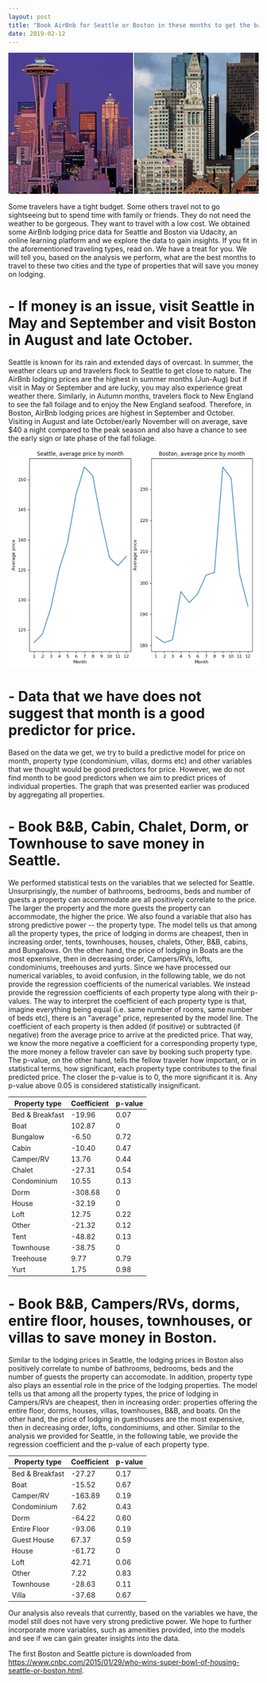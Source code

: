 ```yaml
---
layout: post
title: "Book AirBnb for Seattle or Boston in these months to get the bang of our buck"
date: 2019-02-12
---
```


![](/images/Seattle_Boston.jpg)

Some travelers have a tight budget. Some others travel not to go sightseeing but to spend
time with family or friends. They do not need the weather to be gorgeous. They want to 
travel with a low cost. We obtained some AirBnb lodging price data for Seattle and Boston 
via Udacity, an online learning platform and we explore the data to gain insights. If you
fit in the aforementioned traveling types, read on. We have a treat for you. We will tell
you, based on the analysis we perform, what are the best months to travel to these two 
cities and the type of properties that will save you money on lodging. 


# - If money is an issue, visit Seattle in May and September and visit Boston in August and late October.
Seattle is known for its rain and extended days of overcast. In summer, the weather clears up and travelers
flock to Seattle to get close to nature. The AirBnb lodging prices are the highest in summer months (Jun-Aug)
but if visit in May or September and are lucky, you may also experience great weather there. Similarly, in 
Autumn months, travelers flock to New England to see the fall foilage and to enjoy the New England seafood. 
Therefore, in Boston, AirBnb lodging prices are highest in September and October. Visiting in August and late
October/early November will on average, save $40 a night compared to the peak season and also have a chance to
see the early sign or late phase of the fall foliage.

![](/images/2019-02-12_12-51-37.png)

# - Data that we have does not suggest that month is a good predictor for price. 
Based on the data we get, we try to build a predictive model for price on month, property 
type (condominium, villas, dorms etc) and other variables that we thought would be good
predictors for price. However, we do not find month to be good predictors when we aim to
predict prices of individual properties. The graph that was presented earlier was produced 
by aggregating all properties. 

# - Book B&B, Cabin, Chalet, Dorm, or Townhouse to save money in Seattle. 
We performed statistical tests on the variables that we selected for Seattle. Unsurprisingly, 
the number of bathrooms, bedrooms, beds and number of guests a property can accommodate are
all positively correlate to the price. The larger the property and the more guests the 
property can accommodate, the higher the price. We also found a variable that also has strong
predictive power -- the property type. The model tells us that among all the property types,
the price of lodging in dorms are cheapest, then in increasing order, tents, townhouses, houses,
chalets, Other, B&B, cabins, and Bungalows. On the other hand, the price of lodging in Boats 
are the most epxensive, then in decreasing order, Campers/RVs, lofts, condominiums, treehouses
and yurts. Since we have processed our numerical variables, to avoid confusion, in the following 
table, we do not provide the regression coefficients of the numerical variables. We instead 
provide the regression coefficients of each property type along with their p-values. The way 
to interpret the coefficient of each property type is that, imagine everything being equal (i.e.
same number of rooms, same number of beds etc), there is an "average" price, represented by the
model line. The coefficient of each property is then added (if positive) or subtracted (if negative)
from the average price to arrive at the predicted price. That way, we know the more negative a 
coefficient for a corresponding property type, the more money a fellow traveler can save by 
booking such property type. The p-value, on the other hand, tells the fellow traveler how important,
or in statistical terms, how significant, each property type contributes to the final predicted price.
The closer the p-value is to 0, the more significant it is. Any p-value above 0.05 is considered 
statistically insignificant. 

| Property type   | Coefficient | p-value |
|-----------------|-------------|---------|
| Bed & Breakfast | -19.96      | 0.07    |
| Boat            | 102.87      | 0       |
| Bungalow        | -6.50       | 0.72    |
| Cabin           | -10.40      | 0.47    |
| Camper/RV       | 13.76       | 0.44    |
| Chalet          | -27.31      | 0.54    |
| Condominium     | 10.55       | 0.13    |
| Dorm            | -308.68     | 0       |
| House           | -32.19      | 0       |
| Loft            | 12.75       | 0.22    |
| Other           | -21.32      | 0.12    |
| Tent            | -48.82      | 0.13    |
| Townhouse       | -38.75      | 0       |
| Treehouse       | 9.77        | 0.79    |
| Yurt            | 1.75        | 0.98    |
# - Book B&B, Campers/RVs, dorms, entire floor, houses, townhouses, or villas to save money in Boston.
Similar to the lodging prices in Seattle, the lodging prices in Boston also positively correlate to
numbe of bathrooms, bedrooms, beds and the number of guests the property can accomodate. In addition,
property type also plays an essential role in the price of the lodging properties. The model tells us
that among all the property types, the price of lodging in Campers/RVs are cheapest, then in 
increasing order: properties offering the entire floor, dorms, houses, villas, townhouses, B&B, 
and boats. On the other hand, the price of lodging in guesthouses are the most expensive, then in 
decreasing order, lofts, condominiums, and other. Similar to the analysis we provided for Seattle, in 
the following table, we provide the regression coefficient and the p-value of each property type. 

| Property type   | Coefficient | p-value |
|-----------------|-------------|---------|
| Bed & Breakfast | -27.27      | 0.17    |
| Boat            | -15.52      | 0.67    |
| Camper/RV       | -163.89     | 0.19    |
| Condominium     | 7.62        | 0.43    |
| Dorm            | -64.22      | 0.60    |
| Entire Floor    | -93.06      | 0.19    |
| Guest House     | 67.37       | 0.59    |
| House           | -61.72      | 0       |
| Loft            | 42.71       | 0.06    |
| Other           | 7.22        | 0.83    |
| Townhouse       | -28.63      | 0.11    |
| Villa           | -37.68      | 0.67    |


Our analysis also reveals that currently, based on the variables we have, the model still does not have
very strong predictive power. We hope to further incorporate more variables, such as amenities provided, 
into the models and see if we can gain greater insights into the data.

<Disclaimer> The first Boston and Seattle picture is downloaded from https://www.cnbc.com/2015/01/29/who-wins-super-bowl-of-housing-seattle-or-boston.html. 
